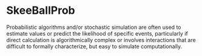 # SkeeBallProb
Probabilistic algorithms and/or stochastic simulation are often used to estimate values or predict the likelihood of specific events, particularly if direct calculation is algorithmically complex or involves interactions that are difficult to formally characterize, but easy to simulate computationally.
